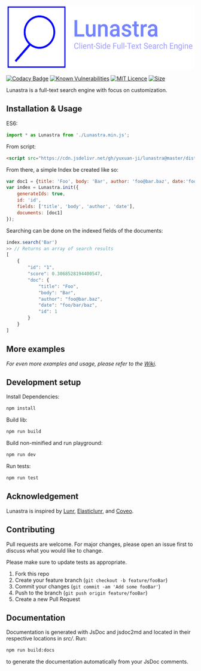 <p align="left">
    <img src="./logo.svg"
        height="170">
</p>

[![Codacy Badge](https://api.codacy.com/project/badge/Grade/d0b878e7ade34055a63c265663797537)](https://www.codacy.com/app/yuxuan98/lunastra?utm_source=github.com&amp;utm_medium=referral&amp;utm_content=yuxuan-ji/lunastra&amp;utm_campaign=Badge_Grade)
[![Known Vulnerabilities](https://snyk.io/test/github/yuxuan-ji/lunastra/badge.svg?targetFile=package.json)](https://snyk.io/test/github/yuxuan-ji/lunastra?targetFile=package.json)
[![MIT Licence](https://img.shields.io/apm/l/vim-mode.svg?color=blue)](https://github.com/yuxuan-ji/lunastra/blob/master/LICENSE)
[![Size](https://img.shields.io/github/size/yuxuan-ji/lunastra/dist/lunastra.min.js.svg?color=green)](https://github.com/yuxuan-ji/lunastra/blob/master/dist/lunastra.min.js)

Lunastra is a full-text search engine with focus on customization. 

## Installation & Usage

ES6:

```javascript
import * as Lunastra from './Lunastra.min.js';
```

From script:

```html
<script src="https://cdn.jsdelivr.net/gh/yuxuan-ji/lunastra@master/dist/Lunastra.min.js"></script>
```

From there, a simple Index be created like so:
```javascript
var doc1 = {title: 'Foo', body: 'Bar', author: 'foo@bar.baz', date:'foo/bar/baz'};
var index = Lunastra.init({
    generateIds: true,
    id: 'id',
    fields: ['title', 'body', 'author', 'date'],
    documents: [doc1]
});
```

Searching can be done on the indexed fields of the documents:
```javascript
index.search('Bar')
>> // Returns an array of search results
[
    {
        "id": "1",
        "score": 0.3068528194400547,
        "doc": {
            "title": "Foo",
            "body": "Bar",
            "author": "foo@bar.baz",
            "date": "foo/bar/baz",
            "id": 1
        }
    }
]
```

## More examples

_For even more examples and usage, please refer to the [Wiki][wiki]._

## Development setup

Install Dependencies:

```sh
npm install
```

Build lib:

```sh
npm run build
```

Build non-minified and run playground:

```sh
npm run dev
```

Run tests:

```sh
npm run test
```

## Acknowledgement

Lunastra is inspired by [Lunr](https://github.com/olivernn/lunr.js/), [Elasticlunr](https://github.com/weixsong/elasticlunr.js), and [Coveo](https://github.com/coveo/search-ui).

## Contributing

Pull requests are welcome. For major changes, please open an issue first to discuss what you would like to change.

Please make sure to update tests as appropriate.

1. Fork this repo
2. Create your feature branch (`git checkout -b feature/fooBar`)
3. Commit your changes (`git commit -am 'Add some fooBar'`)
4. Push to the branch (`git push origin feature/fooBar`)
5. Create a new Pull Request

## Documentation

Documentation is generated with JsDoc and jsdoc2md and located in their respective locations in _src/_. Run:
```sh
npm run build:docs
```
to generate the documentation automatically from your JsDoc comments.

<!-- Markdown link & img dfn's -->
[wiki]: https://github.com/yuxuan-ji/lunastra/wiki
